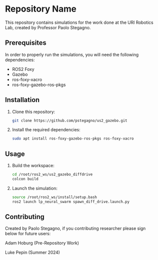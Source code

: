 # Repository Name

This repository contains simulations for the work done at the URI Robotics Lab, created by Professor Paolo Stegagno.

## Prerequisites

In order to properly run the simulations, you will need the following dependencies:

- ROS2 Foxy
- Gazebo
- ros-foxy-xacro
- ros-foxy-gazebo-ros-pkgs

## Installation

1. Clone this repository:

    ```bash
    git clone https://github.com/pstegagno/us2_gazebo.git
    ```

2. Install the required dependencies:

    ```bash
    sudo apt install ros-foxy-gazebo-ros-pkgs ros-foxy-xacro
    ```

## Usage

1. Build the workspace:

    ```bash
    cd /root/ros2_ws/us2_gazebo_diffdrive
    colcon build
    ```

2. Launch the simulation:

    ```bash
    source /root/ros2_ws/install/setup.bash
    ros2 launch lp_neural_swarm spawn_diff_drive.launch.py

    ```

## Contributing

Created by Paolo Stegagno, if you contributing researcher please sign below for future users:

Adam Hoburg (Pre-Repository Work)

Luke Pepin (Summer 2024)